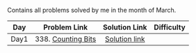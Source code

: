 Contains all problems solved by me in the month of March.

| Day           | Problem Link                                 |           Solution Link               |Difficulty          |
| ------------- |:--------------------------------------------:| :------------------------------------:|:------------------:|
| Day1          | 338. [Counting Bits](https://leetcode.com/problems/counting-bits/) | [Solution link](https://github.com/ritikjain833/Leetcode_Solved_Problems/blob/main/LeetcodeDailyMarchChallenge/Counting_bits.cpp) ||Easy   |
